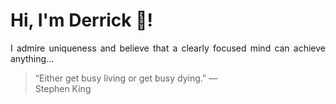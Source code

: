 # Hi, I'm Derrick 👋!
<p align="justify">I admire uniqueness and believe that a clearly focused mind can achieve anything...</p> 
<!-- #quote-start -->
<blockquote>&ldquo;Either get busy living or get busy dying.&rdquo; &mdash; <footer>Stephen King</footer></blockquote>
<!-- #quote-end -->
